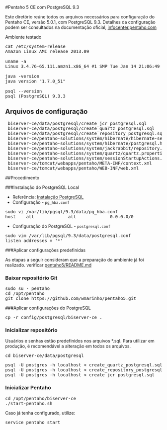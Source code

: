 #Pentaho 5 CE com PostgreSQL 9.3

Este diretório reúne todos os arquivos necessários para configuração do Pentaho CE, versão 5.0.1, com PostgreSQL 9.3. Detalhes da configuração podem ser consultados na documentação oficial, [infocenter.pentaho.com](http://infocenter.pentaho.com/)

Ambiente testado
<pre>
cat /etc/system-release
Amazon Linux AMI release 2013.09

uname -a
Linux 3.4.76-65.111.amzn1.x86_64 #1 SMP Tue Jan 14 21:06:49 UTC 2014 x86_64 x86_64 x86_64 GNU/Linux

java -version
java version "1.7.0_51"

psql --version
psql (PostgreSQL) 9.3.3
</pre>

## Arquivos de configuração

<pre>
 biserver-ce/data/postgresql/create_jcr_postgresql.sql
 biserver-ce/data/postgresql/create_quartz_postgresql.sql
 biserver-ce/data/postgresql/create_repository_postgresql.sql
 biserver-ce/pentaho-solutions/system/hibernate/hibernate-settings.xml
 biserver-ce/pentaho-solutions/system/hibernate/postgresql.hibernate.cfg.xml
 biserver-ce/pentaho-solutions/system/jackrabbit/repository.xml
 biserver-ce/pentaho-solutions/system/quartz/quartz.properties
 biserver-ce/pentaho-solutions/system/sessionStartupActions.xml
 biserver-ce/tomcat/webapps/pentaho/META-INF/context.xml
 biserver-ce/tomcat/webapps/pentaho/WEB-INF/web.xml
</pre>



##Procedimento

###Instalação do PostgreSQL Local

 * Referência: [Instalação PostgreSQL](https://wiki.postgresql.org/wiki/YUM_Installation)
 * Configuração - <code>pg_hba.conf</code>

<pre>
sudo vi /var/lib/pgsql/9.3/data/pg_hba.conf
host    all             all             0.0.0.0/0               md5
</pre>

 * Configuração do PostgreSQL - <code>postgresql.conf</code>

<pre>
sudo vim /var/lib/pgsql/9.3/data/postgresql.conf
listen_addresses = '*'
</pre>

###Aplicar configurações predefinidas

As etapas a seguir consideram que a preparação do ambiente já foi realizado. verificar [pentaho5/README.md](https://github.com/wmarinho/pentaho5/)

### Baixar repositório Git
<pre>
sudo su - pentaho
cd /opt/pentaho
git clone https://github.com/wmarinho/pentaho5.git
</pre>

###Aplicar configurações do PostgreSQL

<pre>
cp -r config/postgresql/biserver-ce .
</pre>

### Inicializar repositório

Usuários e senhas estão predefinidos nos arquivos *.sql. 
Para utilizar em produção, é recomendável a alteração em todos os arquivos. 

<pre>
cd biserver-ce/data/postgresql
</pre>

<pre>
psql -U postgres -h localhost < create_quartz_postgresql.sql
psql -U postgres -h localhost < create_repository_postgresql.sql
psql -U postgres -h localhost < create_jcr_postgresql.sql
</pre>


### Inicializar Pentaho 
<pre>
cd /opt/pentaho/biserver-ce
./start-pentaho.sh
</pre>

Caso já tenha configurado, utilize:
<pre>
service pentaho start
</pre>

